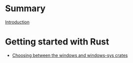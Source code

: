# Summary

[Introduction](readme.md)

# Getting started with Rust

- [Choosing between the windows and windows-sys crates](getting-started-with-rust/windows-or-sys.md)

